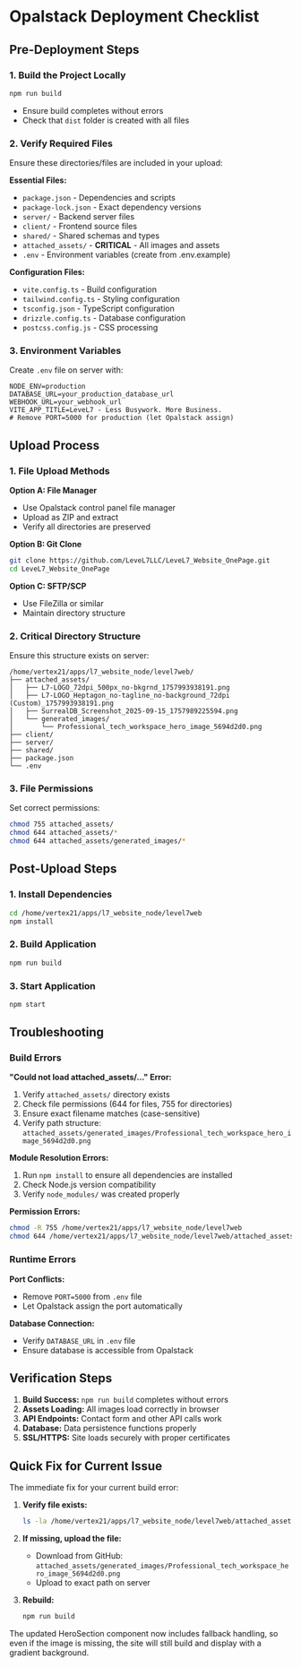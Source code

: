 # Opalstack Deployment Checklist

## Pre-Deployment Steps

### 1. Build the Project Locally
```bash
npm run build
```
- Ensure build completes without errors
- Check that `dist` folder is created with all files

### 2. Verify Required Files
Ensure these directories/files are included in your upload:

**Essential Files:**
- `package.json` - Dependencies and scripts
- `package-lock.json` - Exact dependency versions
- `server/` - Backend server files
- `client/` - Frontend source files
- `shared/` - Shared schemas and types
- `attached_assets/` - **CRITICAL** - All images and assets
- `.env` - Environment variables (create from .env.example)

**Configuration Files:**
- `vite.config.ts` - Build configuration
- `tailwind.config.ts` - Styling configuration
- `tsconfig.json` - TypeScript configuration
- `drizzle.config.ts` - Database configuration
- `postcss.config.js` - CSS processing

### 3. Environment Variables
Create `.env` file on server with:
```
NODE_ENV=production
DATABASE_URL=your_production_database_url
WEBHOOK_URL=your_webhook_url
VITE_APP_TITLE=LeveL7 - Less Busywork. More Business.
# Remove PORT=5000 for production (let Opalstack assign)
```

## Upload Process

### 1. File Upload Methods
**Option A: File Manager**
- Use Opalstack control panel file manager
- Upload as ZIP and extract
- Verify all directories are preserved

**Option B: Git Clone**
```bash
git clone https://github.com/LeveL7LLC/LeveL7_Website_OnePage.git
cd LeveL7_Website_OnePage
```

**Option C: SFTP/SCP**
- Use FileZilla or similar
- Maintain directory structure

### 2. Critical Directory Structure
Ensure this structure exists on server:
```
/home/vertex21/apps/l7_website_node/level7web/
├── attached_assets/
│   ├── L7-LOGO_72dpi_500px_no-bkgrnd_1757993938191.png
│   ├── L7-LOGO_Heptagon_no-tagline_no-background_72dpi (Custom)_1757993938191.png
│   ├── SurrealDB_Screenshot_2025-09-15_1757989225594.png
│   └── generated_images/
│       └── Professional_tech_workspace_hero_image_5694d2d0.png
├── client/
├── server/
├── shared/
├── package.json
└── .env
```

### 3. File Permissions
Set correct permissions:
```bash
chmod 755 attached_assets/
chmod 644 attached_assets/*
chmod 644 attached_assets/generated_images/*
```

## Post-Upload Steps

### 1. Install Dependencies
```bash
cd /home/vertex21/apps/l7_website_node/level7web
npm install
```

### 2. Build Application
```bash
npm run build
```

### 3. Start Application
```bash
npm start
```

## Troubleshooting

### Build Errors

**"Could not load attached_assets/..." Error:**
1. Verify `attached_assets/` directory exists
2. Check file permissions (644 for files, 755 for directories)
3. Ensure exact filename matches (case-sensitive)
4. Verify path structure: `attached_assets/generated_images/Professional_tech_workspace_hero_image_5694d2d0.png`

**Module Resolution Errors:**
1. Run `npm install` to ensure all dependencies are installed
2. Check Node.js version compatibility
3. Verify `node_modules/` was created properly

**Permission Errors:**
```bash
chmod -R 755 /home/vertex21/apps/l7_website_node/level7web
chmod 644 /home/vertex21/apps/l7_website_node/level7web/attached_assets/*
```

### Runtime Errors

**Port Conflicts:**
- Remove `PORT=5000` from `.env` file
- Let Opalstack assign the port automatically

**Database Connection:**
- Verify `DATABASE_URL` in `.env` file
- Ensure database is accessible from Opalstack

## Verification Steps

1. **Build Success:** `npm run build` completes without errors
2. **Assets Loading:** All images load correctly in browser
3. **API Endpoints:** Contact form and other API calls work
4. **Database:** Data persistence functions properly
5. **SSL/HTTPS:** Site loads securely with proper certificates

## Quick Fix for Current Issue

The immediate fix for your current build error:

1. **Verify file exists:**
   ```bash
   ls -la /home/vertex21/apps/l7_website_node/level7web/attached_assets/generated_images/
   ```

2. **If missing, upload the file:**
   - Download from GitHub: `attached_assets/generated_images/Professional_tech_workspace_hero_image_5694d2d0.png`
   - Upload to exact path on server

3. **Rebuild:**
   ```bash
   npm run build
   ```

The updated HeroSection component now includes fallback handling, so even if the image is missing, the site will still build and display with a gradient background.